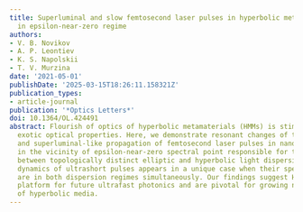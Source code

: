 ```yaml
---
title: Superluminal and slow femtosecond laser pulses in hyperbolic metamaterials
  in epsilon-near-zero regime
authors:
- V. B. Novikov
- A. P. Leontiev
- K. S. Napolskii
- T. V. Murzina
date: '2021-05-01'
publishDate: '2025-03-15T18:26:11.158321Z'
publication_types:
- article-journal
publication: '*Optics Letters*'
doi: 10.1364/OL.424491
abstract: Flourish of optics of hyperbolic metamaterials (HMMs) is stimulated by their
  exotic optical properties. Here, we demonstrate resonant changes of the group retardation
  and superluminal-like propagation of femtosecond laser pulses in nanorod-based HMMs
  in the vicinity of epsilon-near-zero spectral point responsible for the transition
  between topologically distinct elliptic and hyperbolic light dispersions. Resonant
  dynamics of ultrashort pulses appears in a unique case when their spectral components
  are in both dispersion regimes simultaneously. Our findings suggest HMMs as a powerful
  platform for future ultrafast photonics and are pivotal for growing nonlinear optics
  of hyperbolic media.
---
```

